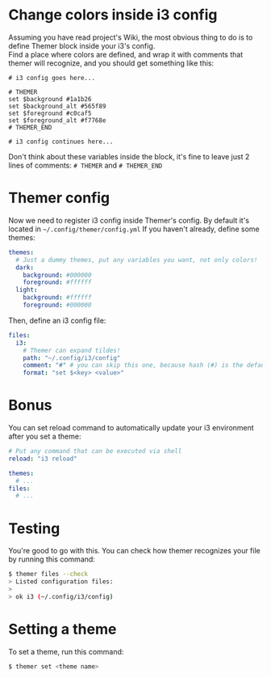 # Change colors inside i3 config
Assuming you have read project's Wiki, the most obvious thing to do is to define Themer block inside your i3's config.  
Find a place where colors are defined, and wrap it with comments that themer will recognize, and you should get something like this:
```
# i3 config goes here...

# THEMER
set $background #1a1b26
set $background_alt #565f89
set $foreground #c0caf5
set $foreground_alt #f7768e
# THEMER_END

# i3 config continues here...
```
Don't think about these variables inside the block, it's fine to leave just 2 lines of comments: `# THEMER` and `# THEMER_END`

# Themer config
Now we need to register i3 config inside Themer's config. By default it's located in `~/.config/themer/config.yml` 
If you haven't already, define some themes:
```yaml
themes:
  # Just a dummy themes, put any variables you want, not only colors!
  dark: 
    background: #000000
    foreground: #ffffff
  light: 
    background: #ffffff    
    foreground: #000000
```

Then, define an i3 config file:
```yaml
files:
  i3:
    # Themer can expand tildes!
    path: "~/.config/i3/config"
    comment: "#" # you can skip this one, because hash (#) is the default comment for Themer
    format: "set $<key> <value>"
```

# Bonus
You can set reload command to automatically update your i3 environment after you set a theme:
```yaml
# Put any command that can be executed via shell
reload: "i3 reload"

themes:
  # ...
files:
  # ...
```

# Testing
You're good to go with this. You can check how themer recognizes your file by running this command:
```bash
$ themer files --check
> Listed configuration files:
> 
> ok i3 (~/.config/i3/config)
```

# Setting a theme
To set a theme, run this command: 
```bash
$ themer set <theme name>
```
